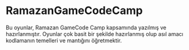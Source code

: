 # RamazanGameCodeCamp
Bu oyunlar, Ramazan GameCode Camp kapsamında yazılmış ve hazırlanmıştır. Oyunlar çok basit bir şekilde hazırlanmış olup asıl amacı kodlamanın temelleri ve mantığını öğretmektir.
